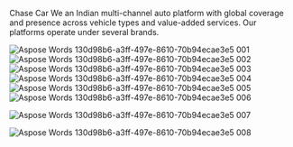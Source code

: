 Chase Car
We an Indian multi-channel auto platform with global coverage and presence across vehicle types and value-added services. Our platforms operate under several brands.

![Aspose Words 130d98b6-a3ff-497e-8610-70b94ecae3e5 001](https://user-images.githubusercontent.com/81452970/196853995-e58246d2-ec18-40ec-ad3a-001f94b214e4.png)
![Aspose Words 130d98b6-a3ff-497e-8610-70b94ecae3e5 002](https://user-images.githubusercontent.com/81452970/196854012-375e23b0-fb14-4686-9abc-32eee6d709bf.png)
![Aspose Words 130d98b6-a3ff-497e-8610-70b94ecae3e5 003](https://user-images.githubusercontent.com/81452970/196854030-78d086a4-b9ec-44fd-a5c5-122be2d2be81.png)
![Aspose Words 130d98b6-a3ff-497e-8610-70b94ecae3e5 004](https://user-images.githubusercontent.com/81452970/196854050-d586f7dd-75a1-4389-9783-c7bdefc3282b.png)
![Aspose Words 130d98b6-a3ff-497e-8610-70b94ecae3e5 005](https://user-images.githubusercontent.com/81452970/196854069-0b702fc4-833d-4483-bcad-034693c0e318.png)
![Aspose Words 130d98b6-a3ff-497e-8610-70b94ecae3e5 006](https://user-images.githubusercontent.com/81452970/196854090-6c78e698-e3f0-4e5a-8db2-d07ef6af4c39.png)

![Aspose Words 130d98b6-a3ff-497e-8610-70b94ecae3e5 007](https://user-images.githubusercontent.com/81452970/196854122-613a9143-f337-4d62-8621-dbf147d85150.png)

![Aspose Words 130d98b6-a3ff-497e-8610-70b94ecae3e5 008](https://user-images.githubusercontent.com/81452970/196854137-c1de56e4-643d-42b8-b93d-cbab10528e65.png)
